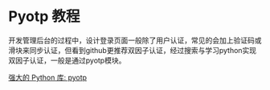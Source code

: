 # Pyotp 教程

<show-structure depth="3"/>

开发管理后台的过程中，设计登录页面一般除了用户认证，常见的会加上验证码或滑块来同步认证，但看到github更推荐双因子认证，经过搜索与学习python实现双因子认证，一般是通过pyotp模块。


<seealso>
<category ref="ref_docs">
    <a href="https://mp.weixin.qq.com/s/kDhA7FZk4MZKlLtXoGaTYg">强大的 Python 库: pyotp</a>
</category>
<category ref="ref_issues">
</category>
<category ref="ref_hf">
</category>
<category ref="ref_ms">
</category>
</seealso>
